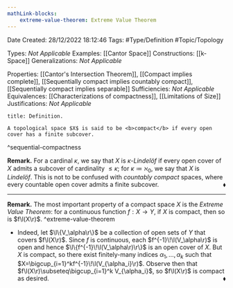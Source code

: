 ```yaml
---
mathLink-blocks:
    extreme-value-theorem: Extreme Value Theorem
---
```


<div class="topSpace"></div>

Date Created: 28/12/2022 18:12:46
Tags: #Type/Definition #Topic/Topology

Types: <i>Not Applicable</i>
Examples: [[Cantor Space]]
Constructions: [[k-Space]]
Generalizations: <i>Not Applicable</i>

Properties: [[Cantor's Intersection Theorem]], [[Compact implies complete]], [[Sequentially compact implies countably compact]], [[Sequentially compact implies separable]]
Sufficiencies: <i>Not Applicable</i>
Equivalences: [[Characterizations of compactness]], [[Limitations of Size]]
Justifications: <i>Not Applicable</i>

``` ad-Definition
title: Definition.

A topological space $X$ is said to be <b>compact</b> if every open cover has a finite subcover.

```
^sequential-compactness

<b>Remark.</b> For a cardinal $\kappa$, we say that $X$ is <i>$\kappa$-Lindelöf</i> if every open cover of $X$ admits a subcover of cardinality $\leq\kappa$; for $\kappa\coloneqq\aleph_0$, we say that $X$ is <i>Lindelöf</i>. This is not to be confused with <i>countably compact</i> spaces, where every countable open cover admits a finite subcover.<span style="float:right;">$\blacklozenge$</span>

---

<b>Remark.</b> The most important property of a compact space $X$ is the <i>Extreme Value Theorem</i>: for a continuous function $f:X\to Y$, if $X$ is compact, then so is $f\l(X\r)$. ^extreme-value-theorem
* Indeed, let $\l\{V_\alpha\r\}$ be a collection of open sets of $Y$ that covers $f\l(X\r)$. Since $f$ is continuous, each $f^{-1}\!\l(V_\alpha\r)$ is open and hence $\l\{f^{-1}\!\l(V_\alpha\r)\r\}$ is an open cover of $X$. But $X$ is compact, so there exist finitely-many indices $\alpha_1,\dots,\alpha_k$ such that $X=\bigcup_{i=1}^kf^{-1}\!\l(V_{\alpha_i}\r)$. Observe then that $f\l(X\r)\subseteq\bigcup_{i=1}^k V_{\alpha_i}$, so $f\l(X\r)$ is compact as desired.<span style="float:right;">$\blacklozenge$</span>
